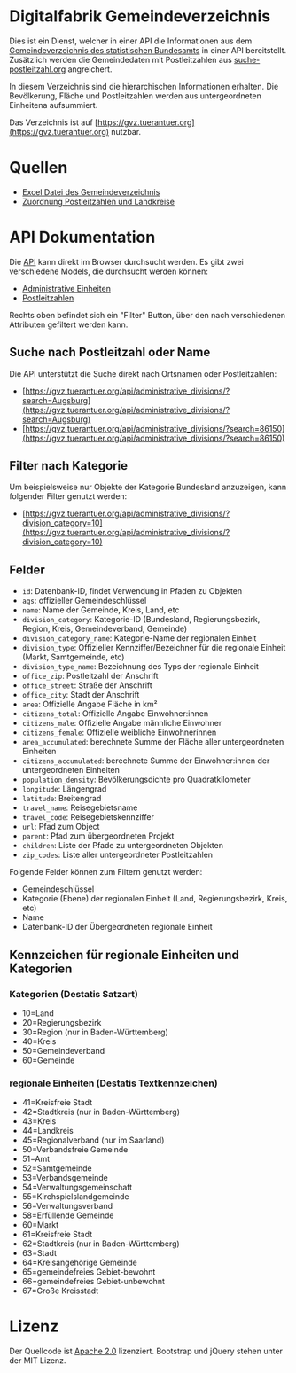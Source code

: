 # Digitalfabrik Gemeindeverzeichnis
Dies ist ein Dienst, welcher in einer API die Informationen aus dem [Gemeindeverzeichnis des statistischen Bundesamts](https://www.destatis.de/DE/Themen/Laender-Regionen/Regionales/Gemeindeverzeichnis/_inhalt.html) in einer API bereitstellt. Zusätzlich werden die Gemeindedaten mit Postleitzahlen aus [suche-postleitzahl.org](https://suche-postleitzahl.org) angreichert.

In diesem Verzeichnis sind die hierarchischen Informationen erhalten. Die Bevölkerung, Fläche und Postleitzahlen werden aus untergeordneten Einheitena aufsummiert.

Das Verzeichnis ist auf [https://gvz.tuerantuer.org](https://gvz.tuerantuer.org) nutzbar.

# Quellen
* [Excel Datei des Gemeindeverzeichnis](https://www.destatis.de/DE/Themen/Laender-Regionen/Regionales/Gemeindeverzeichnis/_inhalt.html)
* [Zuordnung Postleitzahlen und Landkreise](https://www.suche-postleitzahl.org/download_files/public/zuordnung_plz_ort_landkreis.csv)

# API Dokumentation
Die [API](https://gvz.tuerantuer.org/api/) kann direkt im Browser durchsucht werden. Es gibt zwei verschiedene Models, die durchsucht werden können:
* [Administrative Einheiten](https://gvz.tuerantuer.org/api/administrative_divisions/)
* [Postleitzahlen](https://gvz.tuerantuer.org/api/zip_codes/)

Rechts oben befindet sich ein "Filter" Button, über den nach verschiedenen Attributen gefiltert werden kann.

## Suche nach Postleitzahl oder Name
Die API unterstützt die Suche direkt nach Ortsnamen oder Postleitzahlen:
* [https://gvz.tuerantuer.org/api/administrative_divisions/?search=Augsburg](https://gvz.tuerantuer.org/api/administrative_divisions/?search=Augsburg)
* [https://gvz.tuerantuer.org/api/administrative_divisions/?search=86150](https://gvz.tuerantuer.org/api/administrative_divisions/?search=86150)

## Filter nach Kategorie
Um beispielsweise nur Objekte der Kategorie Bundesland anzuzeigen, kann folgender Filter genutzt werden:
* [https://gvz.tuerantuer.org/api/administrative_divisions/?division_category=10](https://gvz.tuerantuer.org/api/administrative_divisions/?division_category=10)

## Felder
* `id`: Datenbank-ID, findet Verwendung in Pfaden zu Objekten
* `ags`: offizieller Gemeindeschlüssel
* `name`: Name der Gemeinde, Kreis, Land, etc
* `division_category`: Kategorie-ID (Bundesland, Regierungsbezirk, Region, Kreis, Gemeindeverband, Gemeinde)
* `division_category_name`: Kategorie-Name der regionalen Einheit
* `division_type`: Offizieller Kennziffer/Bezeichner für die regionale Einheit (Markt, Samtgemeinde, etc)
* `division_type_name`: Bezeichnung des Typs der regionale Einheit
* `office_zip`: Postleitzahl der Anschrift
* `office_street`: Straße der Anschrift
* `office_city`: Stadt der Anschrift
* `area`: Offizielle Angabe Fläche in km²
* `citizens_total`: Offizielle Angabe Einwohner:innen
* `citizens_male`: Offizielle Angabe männliche Einwohner
* `citizens_female`: Offizielle weibliche Einwohnerinnen
* `area_accumulated`: berechnete Summe der Fläche aller untergeordneten Einheiten
* `citizens_accumulated`: berechnete Summe der Einwohner:innen der untergeordneten Einheiten
* `population_density`: Bevölkerungsdichte pro Quadratkilometer
* `longitude`: Längengrad
* `latitude`: Breitengrad
* `travel_name`: Reisegebietsname
* `travel_code`: Reisegebietskennziffer
* `url`: Pfad zum Object
* `parent`: Pfad zum übergeordneten Projekt
* `children`: Liste der Pfade zu untergeordneten Objekten
* `zip_codes`: Liste aller untergeordneter Postleitzahlen

Folgende Felder können zum Filtern genutzt werden:
* Gemeindeschlüssel
* Kategorie (Ebene) der regionalen Einheit (Land, Regierungsbezirk, Kreis, etc)
* Name
* Datenbank-ID der Übergeordneten regionale Einheit

## Kennzeichen für regionale Einheiten und Kategorien
### Kategorien (Destatis Satzart)
* 10=Land
* 20=Regierungsbezirk
* 30=Region (nur in Baden-Württemberg)
* 40=Kreis
* 50=Gemeindeverband
* 60=Gemeinde

### regionale Einheiten (Destatis Textkennzeichen)
* 41=Kreisfreie Stadt
* 42=Stadtkreis (nur in Baden-Württemberg)
* 43=Kreis
* 44=Landkreis
* 45=Regionalverband (nur im Saarland)
* 50=Verbandsfreie Gemeinde
* 51=Amt
* 52=Samtgemeinde
* 53=Verbandsgemeinde
* 54=Verwaltungsgemeinschaft
* 55=Kirchspielslandgemeinde
* 56=Verwaltungsverband
* 58=Erfüllende Gemeinde
* 60=Markt
* 61=Kreisfreie Stadt
* 62=Stadtkreis (nur in Baden-Württemberg)
* 63=Stadt
* 64=Kreisangehörige Gemeinde
* 65=gemeindefreies Gebiet-bewohnt
* 66=gemeindefreies Gebiet-unbewohnt
* 67=Große Kreisstadt

# Lizenz
Der Quellcode ist [Apache 2.0](LICENSE.txt) lizenziert. Bootstrap und jQuery stehen unter der MIT Lizenz.
